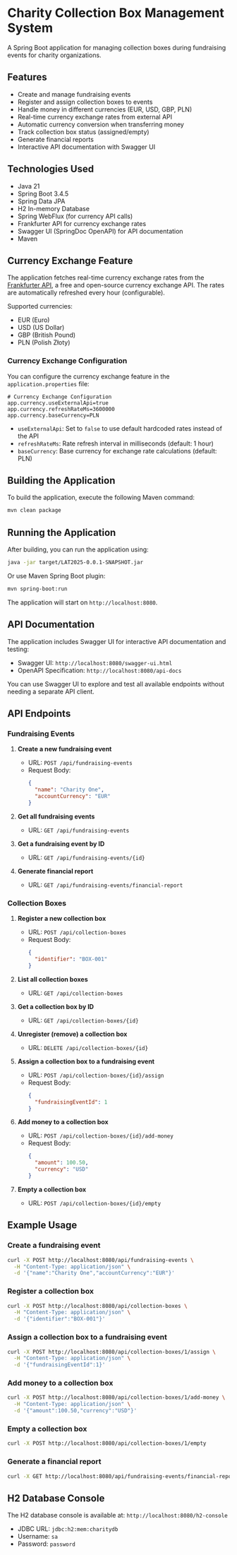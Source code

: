 # Charity Collection Box Management System

A Spring Boot application for managing collection boxes during fundraising events for charity organizations.

## Features

- Create and manage fundraising events
- Register and assign collection boxes to events
- Handle money in different currencies (EUR, USD, GBP, PLN)
- Real-time currency exchange rates from external API
- Automatic currency conversion when transferring money
- Track collection box status (assigned/empty)
- Generate financial reports
- Interactive API documentation with Swagger UI

## Technologies Used

- Java 21
- Spring Boot 3.4.5
- Spring Data JPA
- H2 In-memory Database
- Spring WebFlux (for currency API calls)
- Frankfurter API for currency exchange rates
- Swagger UI (SpringDoc OpenAPI) for API documentation
- Maven

## Currency Exchange Feature

The application fetches real-time currency exchange rates from the [Frankfurter API](https://www.frankfurter.app/), a free and open-source currency exchange API. The rates are automatically refreshed every hour (configurable).

Supported currencies:
- EUR (Euro)
- USD (US Dollar)
- GBP (British Pound)
- PLN (Polish Złoty)

### Currency Exchange Configuration

You can configure the currency exchange feature in the `application.properties` file:

```properties
# Currency Exchange Configuration
app.currency.useExternalApi=true
app.currency.refreshRateMs=3600000
app.currency.baseCurrency=PLN
```

- `useExternalApi`: Set to `false` to use default hardcoded rates instead of the API
- `refreshRateMs`: Rate refresh interval in milliseconds (default: 1 hour)
- `baseCurrency`: Base currency for exchange rate calculations (default: PLN)

## Building the Application

To build the application, execute the following Maven command:

```bash
mvn clean package
```

## Running the Application

After building, you can run the application using:

```bash
java -jar target/LAT2025-0.0.1-SNAPSHOT.jar
```

Or use Maven Spring Boot plugin:

```bash
mvn spring-boot:run
```

The application will start on `http://localhost:8080`.

## API Documentation

The application includes Swagger UI for interactive API documentation and testing:

- Swagger UI: `http://localhost:8080/swagger-ui.html`
- OpenAPI Specification: `http://localhost:8080/api-docs`

You can use Swagger UI to explore and test all available endpoints without needing a separate API client.

## API Endpoints

### Fundraising Events

1. **Create a new fundraising event**
   - URL: `POST /api/fundraising-events`
   - Request Body:
     ```json
     {
       "name": "Charity One",
       "accountCurrency": "EUR"
     }
     ```

2. **Get all fundraising events**
   - URL: `GET /api/fundraising-events`

3. **Get a fundraising event by ID**
   - URL: `GET /api/fundraising-events/{id}`

4. **Generate financial report**
   - URL: `GET /api/fundraising-events/financial-report`

### Collection Boxes

1. **Register a new collection box**
   - URL: `POST /api/collection-boxes`
   - Request Body:
     ```json
     {
       "identifier": "BOX-001"
     }
     ```

2. **List all collection boxes**
   - URL: `GET /api/collection-boxes`

3. **Get a collection box by ID**
   - URL: `GET /api/collection-boxes/{id}`

4. **Unregister (remove) a collection box**
   - URL: `DELETE /api/collection-boxes/{id}`

5. **Assign a collection box to a fundraising event**
   - URL: `POST /api/collection-boxes/{id}/assign`
   - Request Body:
     ```json
     {
       "fundraisingEventId": 1
     }
     ```

6. **Add money to a collection box**
   - URL: `POST /api/collection-boxes/{id}/add-money`
   - Request Body:
     ```json
     {
       "amount": 100.50,
       "currency": "USD"
     }
     ```

7. **Empty a collection box**
   - URL: `POST /api/collection-boxes/{id}/empty`

## Example Usage

### Create a fundraising event

```bash
curl -X POST http://localhost:8080/api/fundraising-events \
  -H "Content-Type: application/json" \
  -d '{"name":"Charity One","accountCurrency":"EUR"}'
```

### Register a collection box

```bash
curl -X POST http://localhost:8080/api/collection-boxes \
  -H "Content-Type: application/json" \
  -d '{"identifier":"BOX-001"}'
```

### Assign a collection box to a fundraising event

```bash
curl -X POST http://localhost:8080/api/collection-boxes/1/assign \
  -H "Content-Type: application/json" \
  -d '{"fundraisingEventId":1}'
```

### Add money to a collection box

```bash
curl -X POST http://localhost:8080/api/collection-boxes/1/add-money \
  -H "Content-Type: application/json" \
  -d '{"amount":100.50,"currency":"USD"}'
```

### Empty a collection box

```bash
curl -X POST http://localhost:8080/api/collection-boxes/1/empty
```

### Generate a financial report

```bash
curl -X GET http://localhost:8080/api/fundraising-events/financial-report
```

## H2 Database Console

The H2 database console is available at: `http://localhost:8080/h2-console`

- JDBC URL: `jdbc:h2:mem:charitydb`
- Username: `sa`
- Password: `password` 